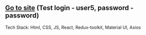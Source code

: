 ## [Go to site](https://b1ckbeard.github.io/pryaniky-test/#/login) (Test login - user5, password - password)
Tech Stack: Html, CSS, JS, React, Redux-toolkit, Material UI, Axios
